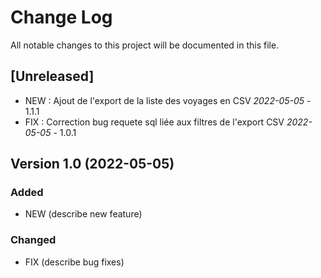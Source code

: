# Change Log
All notable changes to this project will be documented in this file.

## [Unreleased]

- NEW : Ajout de l'export de la liste des voyages en CSV *2022-05-05* - 1.1.1 
- FIX : Correction bug requete sql liée aux filtres de l'export CSV *2022-05-05* - 1.0.1 


## Version 1.0  (2022-05-05)

### Added

- NEW (describe new feature)

### Changed

- FIX (describe bug fixes)

